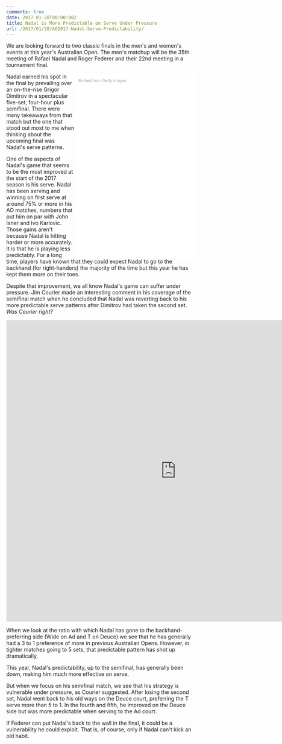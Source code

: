 ```yaml
---
comments: true
date: 2017-01-28T00:00:00Z
title: Nadal is More Predictable on Serve Under Pressure
url: /2017/01/28/AO2017-Nadal-Serve-Predictability/
---
```


We are looking forward to two classic finals in the men's and women's events at this year's Australian Open. The men's matchup will be the 35th meeting of Rafael Nadal and Roger Federer and their 22nd meeting in a tournament final. 

<!--more-->

<div class="getty embed image" style="background-color:#fff;display:inline-block;font-family:'Helvetica Neue',Helvetica,Arial,sans-serif;color:#a7a7a7;font-size:11px;width:60%;max-width:396px;float:right;padding:2%;"><div style="padding:0;margin:0;text-align:left;"><a href="http://www.gettyimages.com/detail/632837584" target="_blank" style="color:#a7a7a7;text-decoration:none;font-weight:normal !important;border:none;display:inline-block;">Embed from Getty Images</a></div><div style="overflow:hidden;position:relative;height:0;padding:150.000000% 0 0 0;width:100%;"><iframe src="//embed.gettyimages.com/embed/632837584?et=4KoQWuriR4lpbqnP67Jing&viewMoreLink=on&sig=M2DV3mUvk0ZSAkMv5epypEWnKTBbOIuLT7soZwJqFpk=&caption=true" width="396" height="594" scrolling="no" frameborder="0" style="display:inline-block;position:absolute;top:0;left:0;width:100%;height:100%;margin:0;"></iframe></div><p style="margin:0;"></p></div>

Nadal earned his spot in the final by prevailing over an on-the-rise Grigor Dimitrov in a spectacular five-set, four-hour plus semifinal. There were many takeaways from that match but the one that stood out most to me when thinking about the upcoming final was Nadal's serve patterns. 

One of the aspects of Nadal's game that seems to be the most improved at the start of the 2017 season is his serve. Nadal has been serving and winning on first serve at around 75% or more in his AO matches, numbers that put him on par with John Isner and Ivo Karlovic. Those gains aren't because Nadal is hitting harder or more accurately. It is that he is playing less predictably. For a long time, players have known that they could expect Nadal to go to the backhand (for right-handers) the majority of the time but this year he has kept them more on their toes.

Despite that improvement, we all know Nadal's game can suffer under pressure. Jim Courier made an interesting comment in his coverage of the semifinal match when he concluded that Nadal was reverting back to his more predictable serve patterns after Dimitrov had taken the second set. _Was Courier right?_

<iframe width="900" height="800" frameborder="0" scrolling="no" src="https://plot.ly/~on-the-t/1105.embed"></iframe>

When we look at the ratio with which Nadal has gone to the backhand-preferring side (Wide on Ad and T on Deuce) we see that he has generally had a 3 to 1 preference of more in previous Australian Opens. However, in tighter matches going to 5 sets, that predictable pattern has shot up dramatically. 

This year, Nadal's predictability, up to the semifinal, has generally been down, making him much more effective on serve.

But when we focus on his semifinal match, we see that his strategy is vulnerable under pressure, as Courier suggested. After losing the second set, Nadal went back to his old ways on the Deuce court, preferring the T serve more than 5 to 1. In the fourth and fifth, he improved on the Deuce side but was more predictable when serving to the Ad court.

If Federer can put Nadal's back to the wall in the final, it could be a vulnerability he could exploit. That is, of course, only if Nadal can't kick an old habit. 


